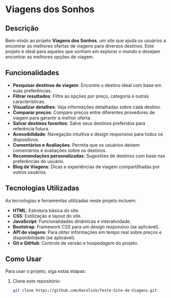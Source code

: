 # Viagens dos Sonhos

## Descrição

Bem-vindo ao projeto **Viagens dos Sonhos**, um site que ajuda os usuários a encontrar as melhores ofertas de viagens para diversos destinos. Este projeto é ideal para aqueles que sonham em explorar o mundo e desejam encontrar as melhores opções de viagem.

## Funcionalidades


- **Pesquisar destinos de viagem**: Encontre o destino ideal com base em suas preferências.
- **Filtrar resultados**: Filtre as opções por preço, categoria e outras características.
- **Visualizar detalhes**: Veja informações detalhadas sobre cada destino.
- **Comparar preços**: Compare preços entre diferentes provedores de viagem para garantir a melhor oferta.
- **Salvar destinos favoritos**: Salve seus destinos preferidos para referência futura.
- **Acessibilidade**: Navegação intuitiva e design responsivo para todos os dispositivos.
- **Comentários e Avaliações**: Permita que os usuários deixem comentários e avaliações sobre os destinos.
- **Recomendações personalizadas**: Sugestões de destinos com base nas preferências do usuário.
- **Blog de Viagens**: Dicas e experiências de viagem compartilhadas por outros usuários.

## Tecnologias Utilizadas

As tecnologias e ferramentas utilizadas neste projeto incluem:

- **HTML**: Estrutura básica do site.
- **CSS**: Estilização e layout do site.
- **JavaScript**: Funcionalidades dinâmicas e interatividade.
- **Bootstrap**: Framework CSS para um design responsivo (se aplicável).
- **API de viagens**: Para obter informações em tempo real sobre preços e disponibilidade (se aplicável).
- **Git e GitHub**: Controle de versão e hospedagem do projeto.

## Como Usar

Para usar o projeto, siga estas etapas:

1. Clone este repositório:
   ```bash
   git clone https://github.com/Karolssk/Teste-Site-de-Viagens.git
